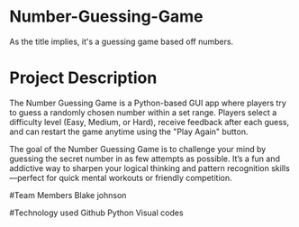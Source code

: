 # Number-Guessing-Game
As the title implies, it's a guessing game based off numbers.

# Project Description
The Number Guessing Game is a Python-based GUI app where players try to guess a randomly chosen number within a set range. Players select a difficulty level (Easy, Medium, or Hard), receive feedback after each guess, and can restart the game anytime using the "Play Again" button.

The goal of the Number Guessing Game is to challenge your mind by guessing the secret number in as few attempts as possible. It’s a fun and addictive way to sharpen your logical thinking and pattern recognition skills—perfect for quick mental workouts or friendly competition. 

#Team Members
Blake johnson

#Technology used
Github 
Python
Visual codes
 
